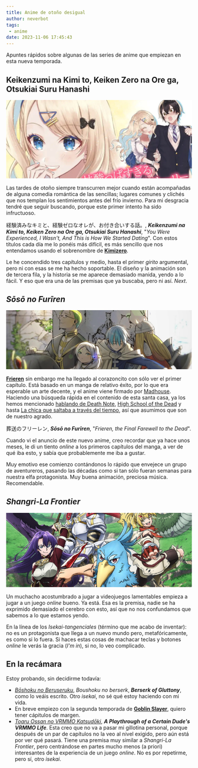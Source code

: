 ```yaml
---
title: Anime de otoño desigual
author: neverbot
tags:
 - anime
date: 2023-11-06 17:45:43
---
```


Apuntes rápidos sobre algunas de las series de anime que empiezan en esta nueva temporada.

## Keikenzumi na Kimi to, Keiken Zero na Ore ga, Otsukiai Suru Hanashi

![Kimizero](./anime-de-otono-desigual/kimizero.jpg)

Las tardes de otoño siempre transcurren mejor cuando están acompañadas de alguna comedia romántica de las sencillas; lugares comunes y clichés que nos templan los sentimientos antes del frío invierno. Para mi desgracia tendré que seguir buscando, porque este primer intento ha sido infructuoso.

経験済みなキミと、経験ゼロなオレが、お付き合いする話。, ***Keikenzumi na Kimi to, Keiken Zero na Ore ga, Otsukiai Suru Hanashi***, "*You Were Experienced, I Wasn't, And This is How We Started Dating*". Con estos títulos cada día me lo ponéis más difícil, es más sencillo que nos entendamos usando el sobrenombre de [**Kimizero**](https://en.wikipedia.org/wiki/You_Were_Experienced,_I_Was_Not:_Our_Dating_Story).

Le he concendido tres capítulos y medio, hasta el primer *girito* argumental, pero ni con esas se me ha hecho soportable. El diseño y la animación son de tercera fila, y la historia se me aparece demasiado manida, yendo a lo fácil. Y eso que era una de las premisas que ya buscaba, pero ni así. *Next*.

## *Sōsō no Furīren*

![Frieren](./anime-de-otono-desigual/frieren.jpg)

[**Frieren**](https://en.wikipedia.org/wiki/Frieren) sin embargo me ha llegado al corazoncito con sólo ver el primer capítulo. Está basado en un manga de relativo éxito, por lo que era esperable un arte decente, y el anime viene firmado por [Madhouse](https://en.wikipedia.org/wiki/Madhouse_(company)). Haciendo una búsqueda rápida en el contenido de esta santa casa, ya los hemos mencionado [hablando de Death Note](/miercoles-de-tebeos-bakuman/), [High School of the Dead](/del-fanservice-como-nueva-cultura-pop/) y hasta [La chica que saltaba a través del tiempo](/la-chica-que-saltaba-a-traves-del-tiempo/), así que asumimos que son de nuestro agrado.

葬送のフリーレン, ***Sōsō no Furīren***, "*Frieren, the Final Farewell to the Dead*".

Cuando vi el anuncio de este nuevo anime, creo recordar que ya hace unos meses, le di un tiento *online* a los primeros capítulos del manga, a ver de qué iba esto, y sabía que probablemente me iba a gustar.

Muy emotivo ese comienzo contándonos lo rápido que envejece un grupo de aventureros, pasando las décadas como si tan sólo fueran semanas para nuestra elfa protagonista. Muy buena animación, preciosa música. Recomendable.

## *Shangri-La Frontier*

![Shangri-la Frontier](./anime-de-otono-desigual/shangri-la-frontier.jpg)

Un muchacho acostumbrado a jugar a videojuegos lamentables empieza a jugar a un juego *online* bueno. Ya está. Esa es la premisa, nadie se ha exprimido demasiado el cerebro con esto, así que no nos confundamos que sabemos a lo que estamos yendo.

En la línea de los *Isekai-tangenciales* (término que me acabo de inventar): no es un protagonista que llega a un nuevo mundo pero, metafóricamente, es como si lo fuera. Si haces estas cosas de machacar teclas y botones *online* le verás la gracia (*I'm in*), si no, lo veo complicado.

## En la recámara

Estoy probando, sin decidirme todavía:

- [*Bōshoku no Beruseruku*](https://en.wikipedia.org/wiki/Berserk_of_Gluttony), *Boushoku no berserk*, ***Berserk of Gluttony***, como lo veáis escrito. Otro *isekai*, no sé qué estoy haciendo con mi vida.
- En breve empiezo con la segunda temporada de [**Goblin Slayer**](https://en.wikipedia.org/wiki/Goblin_Slayer), quiero tener cápitulos de margen.
- [*Toaru Ossan no VRMMO Katsudōki*](https://en.wikipedia.org/wiki/A_Playthrough_of_a_Certain_Dude%27s_VRMMO_Life), ***A Playthrough of a Certain Dude's VRMMO Life***. Esta creo que no va a pasar mi gillotina personal, porque después de un par de capítulos no la veo al nivel exigido, pero aún está por ver qué pasará. Tiene una premisa muy similar a *Shangri-La Frontier*, pero centrándose en partes mucho menos (a priori) interesantes de la experiencia de un juego *online*. No es por repetirme, pero sí, otro *isekai*.
